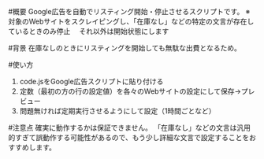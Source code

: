 #概要
Google広告を自動でリスティング開始・停止させるスクリプトです。
※対象のWebサイトをスクレイピングし、「在庫なし」などの特定の文言が存在しているときのみ停止
　それ以外は開始状態にします

#背景
在庫なしのときにリスティングを開始しても無駄な出費となるため。

#使い方
1. code.jsをGoogle広告スクリプトに貼り付ける
2. 定数（最初の方の行の設定値）を各々のWebサイトの設定にして保存→プレビュー
2. 問題無ければ定期実行させるようにして設定（1時間ごとなど）

#注意点
確実に動作するかは保証できません。
「在庫なし」などの文言は汎用的すぎて誤動作する可能性があるので、もう少し詳細な文言で設定することをおすすめします。
